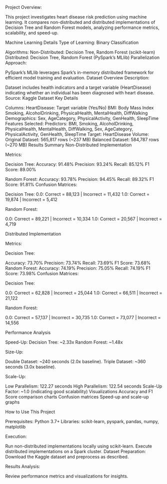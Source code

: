 Project Overview:

This project investigates heart disease risk prediction using machine learning. It compares non-distributed and distributed implementations of Decision Tree and Random Forest models, analyzing performance metrics, scalability, and speed-up.

Machine Learning Details
Type of Learning: Binary Classification

Algorithms:
Non-Distributed: Decision Tree, Random Forest (scikit-learn)
Distributed: Decision Tree, Random Forest (PySpark’s MLlib)
Parallelization Approach:

PySpark’s MLlib leverages Spark’s in-memory distributed framework for efficient model training and evaluation.
Dataset Overview
Description:

Dataset includes health indicators and a target variable (HeartDisease) indicating whether an individual has been diagnosed with heart disease.
Source: Kaggle Dataset
Key Details

Columns:
HeartDisease: Target variable (Yes/No)
BMI: Body Mass Index
Smoking, AlcoholDrinking, PhysicalHealth, MentalHealth, DiffWalking
Demographics: Sex, AgeCategory, PhysicalActivity, GenHealth, SleepTime
Features Selected:
Predictors: BMI, Smoking, AlcoholDrinking, PhysicalHealth, MentalHealth, DiffWalking, Sex, AgeCategory, PhysicalActivity, GenHealth, SleepTime
Target: HeartDisease
Volume:
Original Dataset: 565,817 rows (~237 MB)
Balanced Dataset: 584,787 rows (~270 MB)
Results Summary
Non-Distributed Implementation

Metrics:

Decision Tree:
Accuracy: 91.48%
Precision: 93.24%
Recall: 85.12%
F1 Score: 89.00%

Random Forest:
Accuracy: 93.78%
Precision: 94.45%
Recall: 89.32%
F1 Score: 91.81%
Confusion Matrices:

Decision Tree:
0.0: Correct = 88,123 | Incorrect = 11,432
1.0: Correct = 19,874 | Incorrect = 5,412

Random Forest:

0.0: Correct = 89,221 | Incorrect = 10,334
1.0: Correct = 20,567 | Incorrect = 4,719

Distributed Implementation

Metrics:

Decision Tree:

Accuracy: 73.70%
Precision: 73.74%
Recall: 73.69%
F1 Score: 73.68%
Random Forest:
Accuracy: 74.19%
Precision: 75.05%
Recall: 74.19%
F1 Score: 73.98%
Confusion Matrices:

Decision Tree:

0.0: Correct = 62,828 | Incorrect = 25,044
1.0: Correct = 66,511 | Incorrect = 21,122

Random Forest:

0.0: Correct = 57,137 | Incorrect = 30,735
1.0: Correct = 73,077 | Incorrect = 14,556

Performance Analysis

Speed-Up:
Decision Tree: ~2.33x
Random Forest: ~1.48x

Size-Up:

Double Dataset: ~240 seconds (2.0x baseline).
Triple Dataset: ~360 seconds (3.0x baseline).

Scale-Up:

Low Parallelism: 122.27 seconds
High Parallelism: 122.54 seconds
Scale-Up Factor: ~1.0 (indicating good scalability)
Visualizations
Accuracy and F1 Score comparison charts
Confusion matrices
Speed-up and scale-up graphs

How to Use This Project

Prerequisites:
Python 3.7+
Libraries: scikit-learn, pyspark, pandas, numpy, matplotlib

Execution:

Run non-distributed implementations locally using scikit-learn.
Execute distributed implementations on a Spark cluster.
Dataset Preparation:
Download the Kaggle dataset and preprocess as described.

Results Analysis:

Review performance metrics and visualizations for insights.
